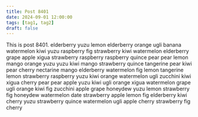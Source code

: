```yaml
---
title: Post 8401
date: 2024-09-01 12:00:00
tags: [tag1, tag2]
draft: false
---
```

This is post 8401.
elderberry
yuzu
lemon
elderberry
orange
ugli
banana
watermelon
kiwi
yuzu
raspberry
fig
strawberry
kiwi
watermelon
elderberry
grape
apple
xigua
strawberry
raspberry
raspberry
quince
pear
pear
lemon
mango
orange
yuzu
yuzu
kiwi
mango
strawberry
quince
tangerine
pear
kiwi
pear
cherry
nectarine
mango
elderberry
watermelon
fig
lemon
tangerine
lemon
strawberry
raspberry
yuzu
kiwi
orange
watermelon
ugli
zucchini
kiwi
xigua
cherry
pear
pear
apple
yuzu
kiwi
ugli
orange
xigua
watermelon
grape
ugli
orange
kiwi
fig
zucchini
apple
grape
honeydew
yuzu
lemon
strawberry
fig
honeydew
watermelon
date
strawberry
apple
lemon
fig
elderberry
kiwi
cherry
yuzu
strawberry
quince
watermelon
ugli
apple
cherry
strawberry
fig
cherry
